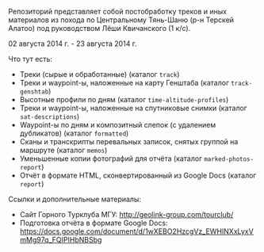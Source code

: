 Репозиторий представляет собой постобработку треков и иных материалов
из похода по Центральному Тянь-Шаню (р-н Терскей Алатоо)
под руководством Лёши Квичанского (1 к/c).

02 августа 2014 г. - 23 августа 2014 г.

Что тут есть:

* Треки (сырые и обработанные) (каталог `track`)
* Треки и waypoint-ы, наложенные на карту Генштаба (каталог `track-genshtab`)
* Высотные профили по дням (каталог `time-altitude-profiles`)
* Треки и waypoint-ы, наложенные на спутниковые снимки (каталог `sat-descriptions`)
* Waypoint-ы по дням и композитный слепок (с удалением дубликатов) (каталог `formatted`)
* Сканы и транскрипты перевальных записок, снятых группой на маршруте (каталог `memos`)
* Уменьшенные копии фотографий для отчёта (каталог `marked-photos-report`)
* Отчёт в формате HTML, сконвертированный из Google Docs (каталог `report`)

Ссылки и дополнительные материалы:

* Сайт Горного Турклуба МГУ: http://geolink-group.com/tourclub/
* Подготовка отчёта в формате Google Docs: https://docs.google.com/document/d/1wXEBO2HzcgVz_EWHINXxLyxVmMg97q_FQIPIHbNBSbg
